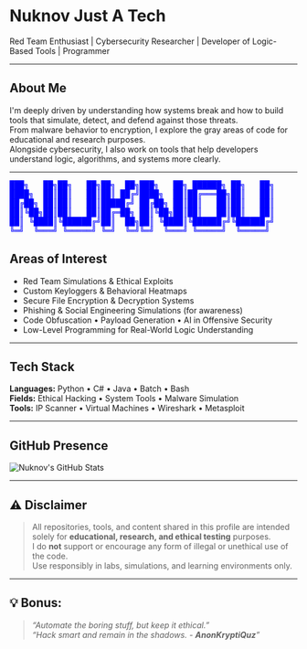  #  Nuknov Just A Tech
 Red Team Enthusiast |  Cybersecurity Researcher |  Developer of Logic-Based Tools |  Programmer

---

##  About Me

I'm deeply driven by understanding how systems break and how to build tools that simulate, detect, and defend against those threats.  
From malware behavior to encryption, I explore the gray areas of code for educational and research purposes.  
Alongside cybersecurity, I also work on tools that help developers understand logic, algorithms, and systems more clearly.

---
<pre style="color: blue; font-weight: bold;">
███╗   ██╗██╗   ██╗██╗  ██╗███╗   ██╗ ██████╗ ██╗   ██╗
████╗  ██║██║   ██║██║ ██╔╝████╗  ██║██╔═══██╗██║   ██║
██╔██╗ ██║██║   ██║█████╔╝ ██╔██╗ ██║██║   ██║██║   ██║
██║╚██╗██║██║   ██║██╔═██╗ ██║╚██╗██║██║   ██║██║   ██║
██║ ╚████║╚██████╔╝██║  ██╗██║ ╚████║╚██████╔╝╚██████╔╝
╚═╝  ╚═══╝ ╚═════╝ ╚═╝  ╚═╝╚═╝  ╚═══╝ ╚═════╝  ╚═════╝
</pre>



##  Areas of Interest

- Red Team Simulations & Ethical Exploits  
- Custom Keyloggers & Behavioral Heatmaps  
- Secure File Encryption & Decryption Systems  
- Phishing & Social Engineering Simulations (for awareness)  
- Code Obfuscation • Payload Generation • AI in Offensive Security  
- Low-Level Programming for Real-World Logic Understanding  

---

##  Tech Stack

**Languages:** Python • C# • Java • Batch • Bash  
**Fields:** Ethical Hacking • System Tools • Malware Simulation  
**Tools:** IP Scanner • Virtual Machines • Wireshark • Metasploit

---

##  GitHub Presence

![Nuknov's GitHub Stats](https://github-readme-stats.vercel.app/api?username=Nuknov&show_icons=true&theme=radical)   

---

## ⚠️ Disclaimer

> All repositories, tools, and content shared in this profile are intended solely for **educational, research, and ethical testing** purposes.  
> I do **not** support or encourage any form of illegal or unethical use of the code.  
> Use responsibly in labs, simulations, and learning environments only.

---

## 💡 Bonus:
>*“Automate the boring stuff, but keep it ethical.”*  
>*“Hack smart and remain in the shadows. - **AnonKryptiQuz**”*  
